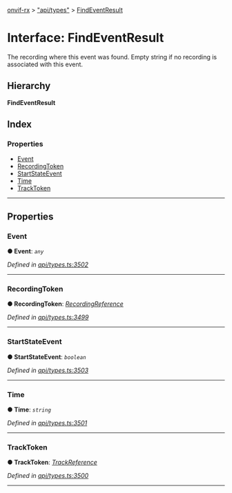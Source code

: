[onvif-rx](../README.md) > ["api/types"](../modules/_api_types_.md) > [FindEventResult](../interfaces/_api_types_.findeventresult.md)

# Interface: FindEventResult

The recording where this event was found. Empty string if no recording is associated with this event.

## Hierarchy

**FindEventResult**

## Index

### Properties

* [Event](_api_types_.findeventresult.md#event)
* [RecordingToken](_api_types_.findeventresult.md#recordingtoken)
* [StartStateEvent](_api_types_.findeventresult.md#startstateevent)
* [Time](_api_types_.findeventresult.md#time)
* [TrackToken](_api_types_.findeventresult.md#tracktoken)

---

## Properties

<a id="event"></a>

###  Event

**● Event**: *`any`*

*Defined in [api/types.ts:3502](https://github.com/patrickmichalina/onvif-rx/blob/d62cee9/src/api/types.ts#L3502)*

___
<a id="recordingtoken"></a>

###  RecordingToken

**● RecordingToken**: *[RecordingReference](../modules/_api_types_.md#recordingreference)*

*Defined in [api/types.ts:3499](https://github.com/patrickmichalina/onvif-rx/blob/d62cee9/src/api/types.ts#L3499)*

___
<a id="startstateevent"></a>

###  StartStateEvent

**● StartStateEvent**: *`boolean`*

*Defined in [api/types.ts:3503](https://github.com/patrickmichalina/onvif-rx/blob/d62cee9/src/api/types.ts#L3503)*

___
<a id="time"></a>

###  Time

**● Time**: *`string`*

*Defined in [api/types.ts:3501](https://github.com/patrickmichalina/onvif-rx/blob/d62cee9/src/api/types.ts#L3501)*

___
<a id="tracktoken"></a>

###  TrackToken

**● TrackToken**: *[TrackReference](../modules/_api_types_.md#trackreference)*

*Defined in [api/types.ts:3500](https://github.com/patrickmichalina/onvif-rx/blob/d62cee9/src/api/types.ts#L3500)*

___

